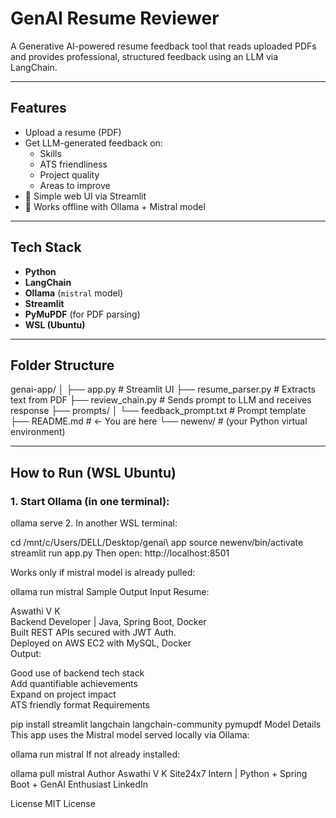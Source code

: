 

# GenAI Resume Reviewer

A Generative AI-powered resume feedback tool that reads uploaded PDFs and provides professional, structured feedback using an LLM via LangChain.

---

## Features

-  Upload a resume (PDF)
- Get LLM-generated feedback on:
  - Skills  
  - ATS friendliness  
  - Project quality  
  - Areas to improve  
- 🧾 Simple web UI via Streamlit
- 🔗 Works offline with Ollama + Mistral model

---

##  Tech Stack

- **Python**
- **LangChain**
- **Ollama** (`mistral` model)
- **Streamlit**
- **PyMuPDF** (for PDF parsing)
- **WSL (Ubuntu)**

---

## Folder Structure

genai-app/
│
├── app.py # Streamlit UI
├── resume_parser.py # Extracts text from PDF
├── review_chain.py # Sends prompt to LLM and receives response
├── prompts/
│ └── feedback_prompt.txt # Prompt template
├── README.md # ← You are here
└── newenv/ # (your Python virtual environment)



---

## How to Run (WSL Ubuntu)

### 1. Start Ollama (in one terminal):

ollama serve
2. In another WSL terminal:

cd /mnt/c/Users/DELL/Desktop/genai\ app
source newenv/bin/activate
streamlit run app.py
Then open: http://localhost:8501

 Works only if mistral model is already pulled:


ollama run mistral
 Sample Output
Input Resume:

Aswathi V K  
Backend Developer | Java, Spring Boot, Docker  
Built REST APIs secured with JWT Auth.  
Deployed on AWS EC2 with MySQL, Docker  
Output:


 Good use of backend tech stack  
 Add quantifiable achievements  
 Expand on project impact  
 ATS friendly format
 Requirements

pip install streamlit langchain langchain-community pymupdf
 Model Details
This app uses the Mistral model served locally via Ollama:


ollama run mistral
If not already installed:


ollama pull mistral
Author
Aswathi V K
Site24x7 Intern | Python + Spring Boot + GenAI Enthusiast
LinkedIn

License
MIT License



